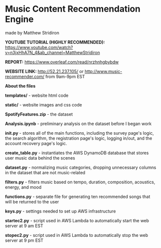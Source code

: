# Music Content Recommendation Engine
made by Matthew Stridiron 

**YOUTUBE TUTORIAL (HIGHLY RECOMMENDED):** https://www.youtube.com/watch?v=n3jxHhA7N_4&ab_channel=MatthewStridiron

**REPORT:** https://www.overleaf.com/read/nrzhnhgbybdw

**WEBSITE LINK:** http://52.21.237.105/ or http://www.music-recommender.com/ from 9am-9pm EST

**About the files**

**templates/** - website html code

**static/** - website images and css code

**SpotifyFeatures.zip** - the dataset

**Analysis.ipynb** - preliminary analysis on the dataset before I began work

**__init__.py** - stores all of the main functions, including the survey page's logic, the search algorithm, the registration page's logic, logging in/out, and the account recovery page's logic.

**create_table.py** - instantiates the AWS DynamoDB database that stores user music data behind the scenes

**dataset.py** - normalizing music categories, dropping unnecessary columns in the dataset that are not music-related

**filters.py** - filters music based on tempo, duration, composition, acoustics, energy, and mood

**functions.py** - separate file for generating ten recommended songs that will be returned to the user

**keys.py** - settings needed to set up AWS infrastructure

**startec2.py** - script used in AWS Lambda to automatically start the web server at 9 am EST

**stopec2.py** - script used in AWS Lambda to automatically stop the web server at 9 pm EST

